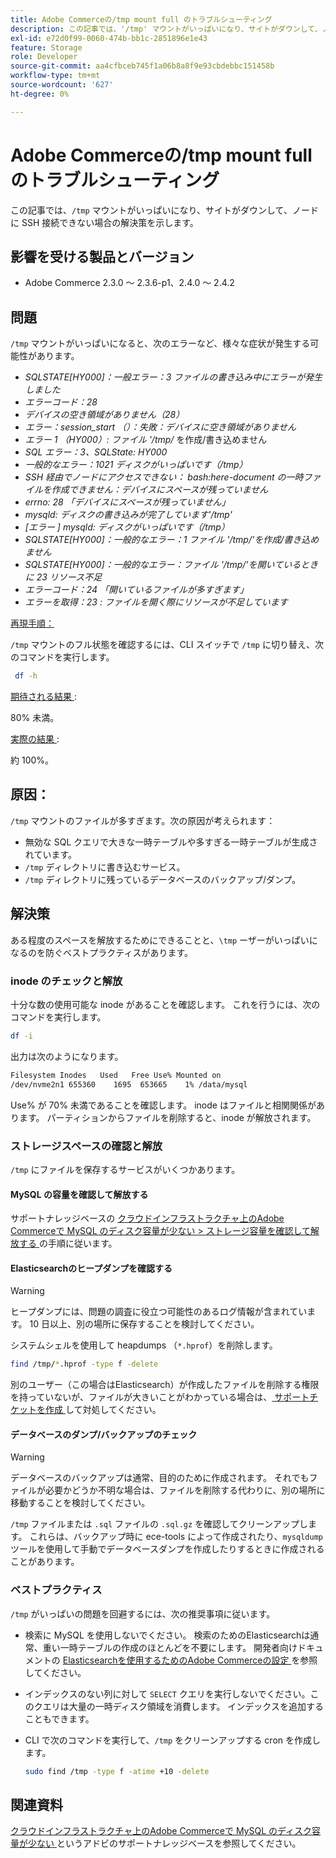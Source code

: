 ```yaml
---
title: Adobe Commerceの/tmp mount full のトラブルシューティング
description: この記事では、'/tmp' マウントがいっぱいになり、サイトがダウンして、ノードに SSH 接続できない場合の解決策を示します。
exl-id: e72d0f99-0060-474b-bb1c-2851896e1e43
feature: Storage
role: Developer
source-git-commit: aa4cfbceb745f1a06b8a8f9e93cbdebbc151458b
workflow-type: tm+mt
source-wordcount: '627'
ht-degree: 0%

---
```


# Adobe Commerceの/tmp mount full のトラブルシューティング

この記事では、`/tmp` マウントがいっぱいになり、サイトがダウンして、ノードに SSH 接続できない場合の解決策を示します。

## 影響を受ける製品とバージョン

* Adobe Commerce 2.3.0 ～ 2.3.6-p1、2.4.0 ～ 2.4.2

## 問題

`/tmp` マウントがいっぱいになると、次のエラーなど、様々な症状が発生する可能性があります。

* *SQLSTATE[HY000]：一般エラー：3 ファイルの書き込み中にエラーが発生しました*
* *エラーコード：28*
* *デバイスの空き領域がありません（28）*
* *エラー：session_start （）：失敗：デバイスに空き領域がありません*
* *エラー 1 （HY000）: ファイル &#39;/tmp/* を作成/書き込めません
* *SQL エラー：3、SQLState: HY000*
* *一般的なエラー：1021 ディスクがいっぱいです（/tmp）*
* *SSH 経由でノードにアクセスできない：*
  *bash:here-document の一時ファイルを作成できません：デバイスにスペースが残っていません*
* *errno: 28 「デバイスにスペースが残っていません」*
* *mysqld: ディスクの書き込みが完了しています&#39;/tmp&#39;*
* *[エラー ] mysqld: ディスクがいっぱいです（/tmp）*
* *SQLSTATE[HY000]：一般的なエラー：1 ファイル &#39;/tmp/&#39;を作成/書き込めません*
* *SQLSTATE[HY000]：一般的なエラー：ファイル &#39;/tmp/&#39;を開いているときに 23 リソース不足*
* *エラーコード：24 「開いているファイルが多すぎます」*
* *エラーを取得：23 : ファイルを開く際にリソースが不足しています*


<u> 再現手順：</u>

`/tmp` マウントのフル状態を確認するには、CLI スイッチで `/tmp` に切り替え、次のコマンドを実行します。

```bash
 df -h
```

<u> 期待される結果 </u>:

80% 未満。

<u> 実際の結果 </u>:

約 100%。

## 原因：

`/tmp` マウントのファイルが多すぎます。次の原因が考えられます：

* 無効な SQL クエリで大きな一時テーブルや多すぎる一時テーブルが生成されています。
* `/tmp` ディレクトリに書き込むサービス。
* `/tmp` ディレクトリに残っているデータベースのバックアップ/ダンプ。

## 解決策

ある程度のスペースを解放するためにできることと、`\tmp` ーザーがいっぱいになるのを防ぐベストプラクティスがあります。

### inode のチェックと解放

十分な数の使用可能な inode があることを確認します。 これを行うには、次のコマンドを実行します。

```bash
df -i
```

出力は次のようになります。

```bash
Filesystem Inodes   Used   Free Use% Mounted on
/dev/nvme2n1 655360    1695  653665    1% /data/mysql
```

Use% が 70% 未満であることを確認します。 inode はファイルと相関関係があります。 パーティションからファイルを削除すると、inode が解放されます。

### ストレージスペースの確認と解放

`/tmp` にファイルを保存するサービスがいくつかあります。

#### MySQL の容量を確認して解放する

サポートナレッジベースの [ クラウドインフラストラクチャ上のAdobe Commerceで MySQL のディスク容量が少ない > ストレージ容量を確認して解放する ](https://experienceleague.adobe.com/en/docs/experience-cloud-kcs/kbarticles/ka-27806#check-and-free-up-storage-space) の手順に従います。

#### Elasticsearchのヒープダンプを確認する

>[!WARNING]
>
>ヒープダンプには、問題の調査に役立つ可能性のあるログ情報が含まれています。 10 日以上、別の場所に保存することを検討してください。

システムシェルを使用して heapdumps （`*.hprof`）を削除します。

```bash
find /tmp/*.hprof -type f -delete
```

別のユーザー（この場合はElasticsearch）が作成したファイルを削除する権限を持っていないが、ファイルが大きいことがわかっている場合は、[ サポートチケットを作成 ](/help/help-center-guide/help-center/magento-help-center-user-guide.md#submit-ticket) して対処してください。

#### データベースのダンプ/バックアップのチェック

>[!WARNING]
>
>データベースのバックアップは通常、目的のために作成されます。 それでもファイルが必要かどうか不明な場合は、ファイルを削除する代わりに、別の場所に移動することを検討してください。

`/tmp` ファイルまたは `.sql` ファイルの `.sql.gz` を確認してクリーンアップします。 これらは、バックアップ時に ece-tools によって作成されたり、`mysqldump` ツールを使用して手動でデータベースダンプを作成したりするときに作成されることがあります。

### ベストプラクティス

`/tmp` がいっぱいの問題を回避するには、次の推奨事項に従います。

* 検索に MySQL を使用しないでください。 検索のためのElasticsearchは通常、重い一時テーブルの作成のほとんどを不要にします。 開発者向けドキュメントの [Elasticsearchを使用するためのAdobe Commerceの設定 ](https://experienceleague.adobe.com/en/docs/commerce-operations/configuration-guide/search/configure-search-engine) を参照してください。
* インデックスのない列に対して `SELECT` クエリを実行しないでください。このクエリは大量の一時ディスク領域を消費します。 インデックスを追加することもできます。
* CLI で次のコマンドを実行して、`/tmp` をクリーンアップする cron を作成します。

  ```bash
  sudo find /tmp -type f -atime +10 -delete
  ```

## 関連資料

[ クラウドインフラストラクチャ上のAdobe Commerceで MySQL のディスク容量が少ない ](https://experienceleague.adobe.com/en/docs/experience-cloud-kcs/kbarticles/ka-27806) というアドビのサポートナレッジベースを参照してください。

